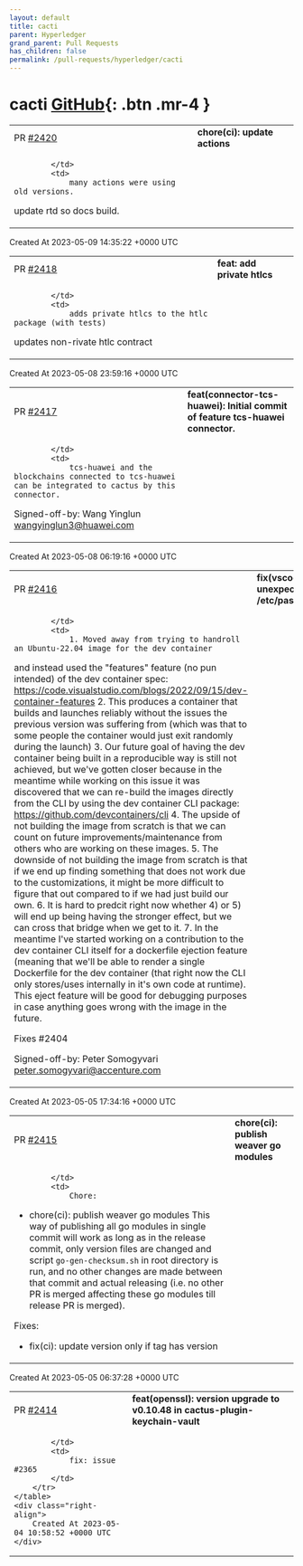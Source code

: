 ```yaml
---
layout: default
title: cacti
parent: Hyperledger
grand_parent: Pull Requests
has_children: false
permalink: /pull-requests/hyperledger/cacti
---
```


# cacti <span class="fs-3 right-align">[GitHub](https://github.com/hyperledger/cacti){: .btn .mr-4 }</span>


<div>
    <table>
        <tr>
            <td>
                PR <a href="https://github.com/hyperledger/cacti/pull/2420" class=".btn">#2420</a>
            </td>
            <td>
                <b>
                    chore(ci): update actions
                </b>
            </td>
        </tr>
        <tr>
            <td>
                
            </td>
            <td>
                many actions were using old versions.

update rtd so docs build.
            </td>
        </tr>
    </table>
    <div class="right-align">
        Created At 2023-05-09 14:35:22 +0000 UTC
    </div>
</div>

<div>
    <table>
        <tr>
            <td>
                PR <a href="https://github.com/hyperledger/cacti/pull/2418" class=".btn">#2418</a>
            </td>
            <td>
                <b>
                    feat: add private htlcs
                </b>
            </td>
        </tr>
        <tr>
            <td>
                
            </td>
            <td>
                adds private htlcs to the htlc package (with tests)
updates non-rivate htlc contract
            </td>
        </tr>
    </table>
    <div class="right-align">
        Created At 2023-05-08 23:59:16 +0000 UTC
    </div>
</div>

<div>
    <table>
        <tr>
            <td>
                PR <a href="https://github.com/hyperledger/cacti/pull/2417" class=".btn">#2417</a>
            </td>
            <td>
                <b>
                    feat(connector-tcs-huawei):  Initial commit of feature tcs-huawei connector.
                </b>
            </td>
        </tr>
        <tr>
            <td>
                
            </td>
            <td>
                tcs-huawei and the blockchains connected to tcs-huawei can be integrated to cactus by this connector.

Signed-off-by: Wang Yinglun wangyinglun3@huawei.com 
            </td>
        </tr>
    </table>
    <div class="right-align">
        Created At 2023-05-08 06:19:16 +0000 UTC
    </div>
</div>

<div>
    <table>
        <tr>
            <td>
                PR <a href="https://github.com/hyperledger/cacti/pull/2416" class=".btn">#2416</a>
            </td>
            <td>
                <b>
                    fix(vscode/devcontainer): unexpected exit stdout /etc/passwd
                </b>
            </td>
        </tr>
        <tr>
            <td>
                
            </td>
            <td>
                1. Moved away from trying to handroll an Ubuntu-22.04 image for the dev container
and instead used the "features" feature (no pun intended) of the dev container
spec: https://code.visualstudio.com/blogs/2022/09/15/dev-container-features
2. This produces a container that builds and launches reliably without the
issues the previous version was suffering from (which was that to some people
the container would just exit randomly during the launch)
3. Our future goal of having the dev container being built in a reproducible
way is still not achieved, but we've gotten closer because in the meantime
while working on this issue it was discovered that we can re-build the images
directly from the CLI by using the dev container CLI package:
https://github.com/devcontainers/cli
4. The upside of not building the image from scratch is that we can count on
future improvements/maintenance from others who are working on these images.
5. The downside of not building the image from scratch is that if we end up
finding something that does not work due to the customizations, it might be
more difficult to figure that out compared to if we had just build our own.
6. It is hard to predcit right now whether 4) or 5) will end up being having
the stronger effect, but we can cross that bridge when we get to it.
7. In the meantime I've started working on a contribution to the dev container
CLI itself for a dockerfile ejection feature (meaning that we'll be able to
render a single Dockerfile for the dev container (that right now the CLI only
stores/uses internally in it's own code at runtime). This eject feature will
be good for debugging purposes in case anything goes wrong with the image in the
future.

Fixes #2404

Signed-off-by: Peter Somogyvari <peter.somogyvari@accenture.com>
            </td>
        </tr>
    </table>
    <div class="right-align">
        Created At 2023-05-05 17:34:16 +0000 UTC
    </div>
</div>

<div>
    <table>
        <tr>
            <td>
                PR <a href="https://github.com/hyperledger/cacti/pull/2415" class=".btn">#2415</a>
            </td>
            <td>
                <b>
                    chore(ci): publish weaver go modules
                </b>
            </td>
        </tr>
        <tr>
            <td>
                
            </td>
            <td>
                Chore:
- chore(ci): publish weaver go modules
   This way of publishing all go modules in single commit will work as long as in the release commit, only version files are changed and script `go-gen-checksum.sh` in root directory is run, and no other changes are made between that commit and actual releasing (i.e. no other PR is merged affecting these go modules till release PR is merged).

Fixes:
- fix(ci): update version only if tag has version
            </td>
        </tr>
    </table>
    <div class="right-align">
        Created At 2023-05-05 06:37:28 +0000 UTC
    </div>
</div>

<div>
    <table>
        <tr>
            <td>
                PR <a href="https://github.com/hyperledger/cacti/pull/2414" class=".btn">#2414</a>
            </td>
            <td>
                <b>
                    feat(openssl): version upgrade to v0.10.48 in cactus-plugin-keychain-vault
                </b>
            </td>
        </tr>
        <tr>
            <td>
                
            </td>
            <td>
                fix: issue #2365
            </td>
        </tr>
    </table>
    <div class="right-align">
        Created At 2023-05-04 10:58:52 +0000 UTC
    </div>
</div>

